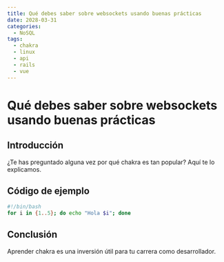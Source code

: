 ```yaml
---
title: Qué debes saber sobre websockets usando buenas prácticas
date: 2028-03-31
categories:
  - NoSQL
tags:
  - chakra
  - linux
  - api
  - rails
  - vue
---
```


# Qué debes saber sobre websockets usando buenas prácticas

## Introducción

¿Te has preguntado alguna vez por qué chakra es tan popular? Aquí te lo explicamos.

## Código de ejemplo

```bash
#!/bin/bash
for i in {1..5}; do echo "Hola $i"; done
```

## Conclusión

Aprender chakra es una inversión útil para tu carrera como desarrollador.